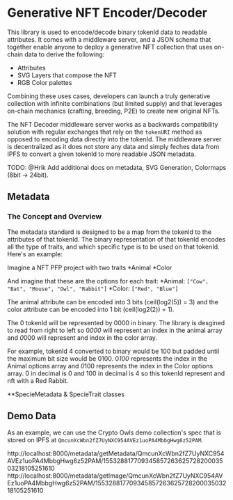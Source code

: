# Generative NFT Encoder/Decoder

This library is used to encode/decode binary tokenId data to readable attributes. It comes with a middleware server, and a JSON schema that together enable anyone to deploy a generative NFT collection that uses on-chain data to derive the following:

-   Attributes
-   SVG Layers that compose the NFT
-   RGB Color palettes

Combining these uses cases, developers can launch a truly generative collection with infinite combinations (but limited supply) and that leverages on-chain mechanics (crafting, breeding, P2E) to create new original NFTs.

The NFT Decoder middleware server works as a backwards compatibility solution with regular exchanges that rely on the `tokenURI` method as opposed to encoding data directly into the tokenId. The middleware server is decentralized as it does not store any data and simply feches data from IPFS to convert a given tokenId to more readable JSON metadata.

TODO: @Hrik Add additional docs on metadata, SVG Generation, Colormaps (8bit -> 24bit).

## Metadata

### The Concept and Overview

The metadata standard is designed to be a map from the tokenId to the attributes of that tokenId. The binary representation of that tokenId encodes all the type of traits, and which specific type is to be used on that tokenId. Here's an example:

Imagine a NFT PFP project with two traits
*Animal
*Color

And imagine that these are the options for each trait:
\*Animal: `["Cow", "Bat", "Mouse", "Owl", "Rabbit"]`
\*Color: `["Red", "Blue"]`

The animal attribute can be encoded into 3 bits (ceil(log2(5)) = 3) and the color attribute can be encoded into 1 bit (ceil(log2(2)) = 1).

The 0 tokenId will be represented by 0000 in binary. The library is desgined to read from right to left so 0*000* will represent an index in the animal array and *0*000 will represent and index in the color array.

For example, tokenId 4 converted to binary would be 100 but padded until the maximum bit size would be 0100. 0*100* represents the index in the Animal options array and *0*100 represents the index in the Color options array. 0 in decimal is 0 and 100 in decimal is 4 so this tokenId represent and nft with a Red Rabbit.

\*\*SpecieMetadata & SpecieTrait classes

## Demo Data

As an example, we can use the Crypto Owls demo collection's spec that is stored on IPFS at `QmcunXcWbn2fZ7UyNXC954AVEz1uoPA4MbbgHwg6z52PAM`.

http://localhost:8000/metadata/getMetadata/QmcunXcWbn2fZ7UyNXC954AVEz1uoPA4MbbgHwg6z52PAM/15532881770934585726362572820003503218105251610
http://localhost:8000/metadata/getImage/QmcunXcWbn2fZ7UyNXC954AVEz1uoPA4MbbgHwg6z52PAM/15532881770934585726362572820003503218105251610
